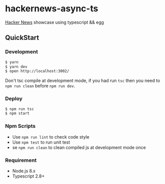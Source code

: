 # hackernews-async-ts

[Hacker News](https://news.ycombinator.com/) showcase using typescript && egg

## QuickStart

### Development

```bash
$ yarn
$ yarn dev
$ open http://localhost:3002/
```

Don't tsc compile at development mode, if you had run `tsc` then you need to `npm run clean` before `npm run dev`.

### Deploy

```bash
$ npm run tsc
$ npm start
```

### Npm Scripts

- Use `npm run lint` to check code style
- Use `npm test` to run unit test
- se `npm run clean` to clean compiled js at development mode once

### Requirement

- Node.js 8.x
- Typescript 2.8+
